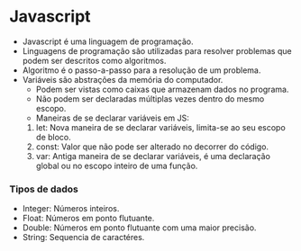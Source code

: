 # Javascript
- Javascript é uma linguagem de programação.
- Linguagens de programação são utilizadas para resolver problemas que podem ser descritos como algoritmos.
- Algoritmo é o passo-a-passo para a resolução de um problema.
- Variáveis são abstrações da memória do computador.
  - Podem ser vistas como caixas que armazenam dados no programa.
  - Não podem ser declaradas múltiplas vezes dentro do mesmo escopo.
  - Maneiras de se declarar variáveis em JS:
  1. let: Nova maneira de se declarar variáveis, limita-se ao seu escopo de bloco.
  2. const: Valor que não pode ser alterado no decorrer do código.
  3. var: Antiga maneira de se declarar variáveis, é uma declaração global ou no escopo inteiro de uma função.

### Tipos de dados
- Integer: Números inteiros.
- Float: Números em ponto flutuante.
- Double: Números em ponto flutuante com uma maior precisão.
- String: Sequencia de caractéres.